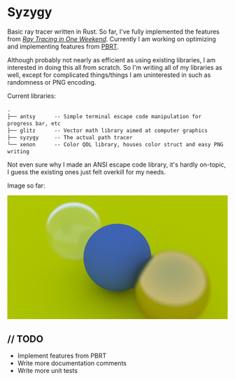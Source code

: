 # Syzygy

Basic ray tracer written in Rust. So far, I've fully implemented the features from [_Ray Tracing in One Weekend_](https://raytracing.github.io/books/RayTracingInOneWeekend.html). Currently I am working on optimizing and implementing features from [PBRT](https://pbrt.org/).

Although probably not nearly as efficient as using existing libraries, I am interested in doing this all from scratch. So I'm writing all of my libraries as well, except for complicated things/things I am uninterested in such as randomness or PNG encoding.

Current libraries:
```
.
├── antsy      -- Simple terminal escape code manipulation for progress bar, etc
├── glitz      -- Vector math library aimed at computer graphics
├── syzygy     -- The actual path tracer
└── xenon      -- Color QOL library, houses color struct and easy PNG writing
```
Not even sure why I made an ANSI escape code library, it's hardly on-topic, I guess the existing ones just felt overkill for my needs.

Image so far:

![Image so far](syzygy/out.png)

## // TODO
- Implement features from PBRT
- Write more documentation comments
- Write more unit tests

